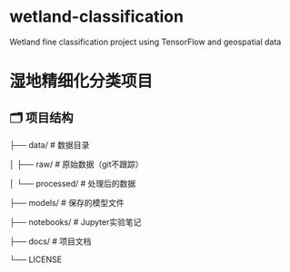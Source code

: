 # wetland-classification
Wetland fine classification project using TensorFlow and geospatial data
# 湿地精细化分类项目

## 🗂 项目结构

├── data/              # 数据目录

│   ├── raw/           # 原始数据（git不跟踪）

│   └── processed/     # 处理后的数据

├── models/            # 保存的模型文件

├── notebooks/         # Jupyter实验笔记

├── docs/              # 项目文档

└── LICENSE
